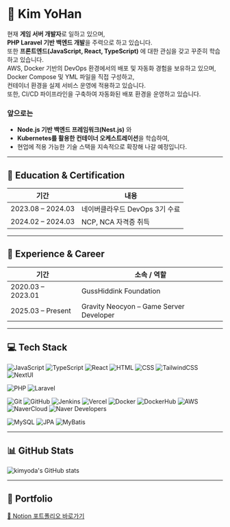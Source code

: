 # 👋 Kim YoHan

현재 **게임 서버 개발자**로 일하고 있으며,  
**PHP Laravel 기반 백엔드 개발**을 주력으로 하고 있습니다.  
또한 **프론트엔드(JavaScript, React, TypeScript)** 에 대한 관심을 갖고 꾸준히 학습하고 있습니다.  
AWS, Docker 기반의 DevOps 환경에서의 배포 및 자동화 경험을 보유하고 있으며,  
Docker Compose 및 YML 파일을 직접 구성하고,  
컨테이너 환경을 실제 서비스 운영에 적용하고 있습니다.  
또한, CI/CD 파이프라인을 구축하여 자동화된 배포 환경을 운영하고 있습니다.

### 앞으로는

- **Node.js 기반 백엔드 프레임워크(Nest.js)** 와
- **Kubernetes를 활용한 컨테이너 오케스트레이션**을 학습하여,
- 현업에 적용 가능한 기술 스택을 지속적으로 확장해 나갈 예정입니다.

---

## 🧠 Education & Certification

| 기간              | 내용                           |
| ----------------- | ------------------------------ |
| 2023.08 – 2024.03 | 네이버클라우드 DevOps 3기 수료 |
| 2024.02 – 2024.03 | NCP, NCA 자격증 취득           |

---

## 🧳 Experience & Career

| 기간              | 소속 / 역할                             |
| ----------------- | --------------------------------------- |
| 2020.03 – 2023.01 | GussHiddink Foundation                  |
| 2025.03 – Present | Gravity Neocyon – Game Server Developer |

---

## 💻 Tech Stack

<!-- Frontend -->

![JavaScript](https://img.shields.io/badge/JavaScript-F7DF1E?style=flat-square&logo=javascript&logoColor=black)
![TypeScript](https://img.shields.io/badge/TypeScript-3178C6?style=flat-square&logo=typescript&logoColor=white)
![React](https://img.shields.io/badge/React-61DAFB?style=flat-square&logo=react&logoColor=black)
![HTML](https://img.shields.io/badge/HTML5-E34F26?style=flat-square&logo=html5&logoColor=white)
![CSS](https://img.shields.io/badge/CSS3-1572B6?style=flat-square&logo=css3&logoColor=white)
![TailwindCSS](https://img.shields.io/badge/TailwindCSS-38B2AC?style=flat-square&logo=tailwind-css&logoColor=white)
![NextUI](https://img.shields.io/badge/NextUI-000000?style=flat-square)

<!-- Backend -->

![PHP](https://img.shields.io/badge/PHP-777BB4?style=flat-square&logo=php&logoColor=white)
![Laravel](https://img.shields.io/badge/Laravel-FF2D20?style=flat-square&logo=laravel&logoColor=white)

<!-- DevOps -->

![Git](https://img.shields.io/badge/Git-F05032?style=flat-square&logo=git&logoColor=white)
![GitHub](https://img.shields.io/badge/GitHub-181717?style=flat-square&logo=github&logoColor=white)
![Jenkins](https://img.shields.io/badge/Jenkins-D24939?style=flat-square&logo=jenkins&logoColor=white)
![Vercel](https://img.shields.io/badge/Vercel-000000?style=flat-square&logo=vercel&logoColor=white)
![Docker](https://img.shields.io/badge/Docker-2496ED?style=flat-square&logo=docker&logoColor=white)
![DockerHub](https://img.shields.io/badge/Docker_Hub-2496ED?style=flat-square&logo=docker&logoColor=white)
![AWS](https://img.shields.io/badge/AWS-232F3E?style=flat-square&logo=amazon-aws&logoColor=white)
![NaverCloud](https://img.shields.io/badge/Naver_Cloud-1EC800?style=flat-square&logo=naver&logoColor=white)
![Naver Developers](https://img.shields.io/badge/Naver_Developers-03C75A?style=flat-square)

<!-- Database -->

![MySQL](https://img.shields.io/badge/MySQL-4479A1?style=flat-square&logo=mysql&logoColor=white)
![JPA](https://img.shields.io/badge/JPA-59666C?style=flat-square)
![MyBatis](https://img.shields.io/badge/MyBatis-000000?style=flat-square)

---

## 📊 GitHub Stats

![kimyoda's GitHub stats](https://github-readme-stats.vercel.app/api?username=kimyoda&show_icons=true&theme=default)

---

## 🔗 Portfolio

[🔗 Notion 포트폴리오 바로가기](https://www.notion.so/Developer-1a57865a6d88805ca767e943f7548d14)
